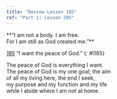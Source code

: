 ```yaml
---
title: "Review Lesson 185"
ref: "Part 1: Lesson 205"
---
```


<div markdown="1" class="center">
**“I am not a body. I am free.<br/>
For I am still as God created me.”**
</div>

[*185*](/acim/workbook/l185/?r=1) “I want the peace of God.”
{: #l185}

<div markdown="1" class="review center">
The peace of God is everything I want.<br/>
The peace of God is my one goal; the aim<br/>
of all my living here, the end I seek,<br/>
my purpose and my function and my life<br/>
while I abide where I am not at home.
</div>

